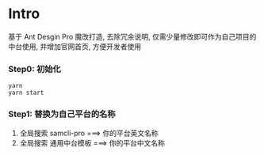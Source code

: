 # Intro

基于 Ant Desgin Pro 魔改打造, 去除冗余说明, 仅需少量修改即可作为自己项目的中台使用, 并增加官网首页, 方便开发者使用

### Step0: 初始化

```shell
yarn
yarn start
```

### Step1: 替换为自己平台的名称

1. 全局搜索 samcli-pro ===> 你的平台英文名称
2. 全局搜索 通用中台模板 ===> 你的平台中文名称
